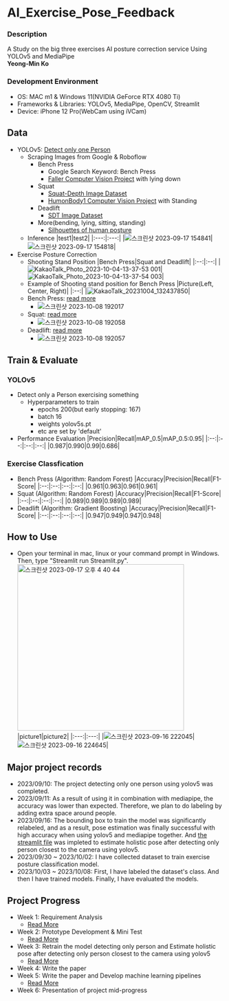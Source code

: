 # AI_Exercise_Pose_Feedback
### Description
A Study on the big three exercises AI posture correction service Using YOLOv5 and MediaPipe<br>
<b>Yeong-Min Ko</b>
### Development Environment
- OS: MAC m1 & Windows 11(NVIDIA GeForce RTX 4080 Ti)<br>
- Frameworks & Libraries: YOLOv5, MediaPipe, OpenCV, Streamlit
- Device: iPhone 12 Pro(WebCam using iVCam)

## Data
- YOLOv5: <a href="https://github.com/PSLeon24/AI_Exercise_Pose_Feedback/tree/main/yolov5_onlyPerson">Detect only one Person</a>
  - Scraping Images from Google & Roboflow
    - Bench Press
      - Google Search Keyword: Bench Press
      - <a href="https://universe.roboflow.com/jiangsu-ocean-universit/faller">Faller Computer Vision Project</a> with lying down
    - Squat
      - <a href="https://universe.roboflow.com/nejc-graj-1na9e/squat-depth/dataset/14/download">Squat-Depth Image Dataset</a>
      - <a href="https://universe.roboflow.com/models/object-detection">HumonBody1 Computer Vision Project</a> with Standing
    - Deadlift
      - <a href="https://universe.roboflow.com/isbg/sdt/dataset/5">SDT Image Dataset</a>
    - More(bending, lying, sitting, standing)
      - <a href="https://www.kaggle.com/datasets/deepshah16/silhouettes-of-human-posture">Silhouettes of human posture</a>
  - Inference
    |test1|test2|
    |:---:|:---:|
    |![스크린샷 2023-09-17 154841](https://github.com/PSLeon24/AI_Exercise_Pose_Feedback/assets/59058869/87a0b701-2df5-400b-9001-d4f526bf8211)|![스크린샷 2023-09-17 154818](https://github.com/PSLeon24/AI_Exercise_Pose_Feedback/assets/59058869/750a4a99-cfd6-44cc-ae95-a4db42e7b67a)|
- Exercise Posture Correction
  - Shooting Stand Position
    |Bench Press|Squat and Deadlift|
    |:--:|:--:|
    |![KakaoTalk_Photo_2023-10-04-13-37-53 001](https://github.com/PSLeon24/AI_Exercise_Pose_Feedback/assets/59058869/59701404-4648-497d-9893-7e617e1dd928)|![KakaoTalk_Photo_2023-10-04-13-37-54 003](https://github.com/PSLeon24/AI_Exercise_Pose_Feedback/assets/59058869/fc403019-f221-4113-a1cf-44a5de9a042f)|
  - Example of Shooting stand position for Bench Press
    |Picture(Left, Center, Right)|
    |:--:|
    |![KakaoTalk_20231004_132437850](https://github.com/PSLeon24/AI_Exercise_Pose_Feedback/assets/59058869/d2aec3e9-59ed-4eba-b4e5-8649cbe18260)|
  - Bench Press: <a href="https://github.com/PSLeon24/AI_Exercise_Pose_Feedback/tree/main/labeling/benchpress">read more</a>
    - ![스크린샷 2023-10-08 192017](https://github.com/PSLeon24/AI_Exercise_Pose_Feedback/assets/59058869/319898a4-56ba-4c6c-9b89-63b4cf885148)
  - Squat: <a href="https://github.com/PSLeon24/AI_Exercise_Pose_Feedback/tree/main/labeling/squat">read more</a>
    - ![스크린샷 2023-10-08 192058](https://github.com/PSLeon24/AI_Exercise_Pose_Feedback/assets/59058869/c945e0e2-4047-46ea-a76a-c7572fe32486)
  - Deadlift: <a href="https://github.com/PSLeon24/AI_Exercise_Pose_Feedback/tree/main/labeling/deadlift">read more</a>
    - ![스크린샷 2023-10-08 192057](https://github.com/PSLeon24/AI_Exercise_Pose_Feedback/assets/59058869/3603ad3f-f177-47dc-ac57-31b43c8646bf)

## Train & Evaluate
### YOLOv5
  - Detect only a Person exercising something
    - Hyperparameters to train
      - epochs 200(but early stopping: 167)
      - batch 16
      - weights yolov5s.pt
      - etc are set by 'default'
  - Performance Evaluation
    |Precision|Recall|mAP_0.5|mAP_0.5:0.95|
    |:--:|:--:|:--:|:--:|
    |0.987|0.990|0.99|0.686|
    
### Exercise Classfication
  - Bench Press (Algorithm: Random Forest)
    |Accuracy|Precision|Recall|F1-Score|
    |:--:|:--:|:--:|:--:|
    |0.961|0.963|0.961|0.961|
  - Squat (Algorithm: Random Forest)
    |Accuracy|Precision|Recall|F1-Score|
    |:--:|:--:|:--:|:--:|
    |0.989|0.989|0.989|0.989|
  - Deadlift (Algorithm: Gradient Boosting)
    |Accuracy|Precision|Recall|F1-Score|
    |:--:|:--:|:--:|:--:|
    |0.947|0.949|0.947|0.948|

## How to Use
- Open your terminal in mac, linux or your command prompt in Windows. Then, type "Streamlit run Streamlit.py".
  <img width="387" alt="스크린샷 2023-09-17 오후 4 40 44" src="https://github.com/PSLeon24/AI_Exercise_Pose_Feedback/assets/59058869/23a85105-0836-4632-86a9-a0f87017852d">
  |picture1|picture2|
    |:---:|:---:|
    |![스크린샷 2023-09-16 222045](https://github.com/PSLeon24/AI_Exercise_Pose_Feedback/assets/59058869/d4c754b3-9569-4969-82cb-18bebbc6f9dd)|![스크린샷 2023-09-16 224645](https://github.com/PSLeon24/AI_Exercise_Pose_Feedback/assets/59058869/95129ae5-9cf3-41a3-90a4-017150efeb1c)|
  
## Major project records
- 2023/09/10: The project detecting only one person using yolov5 was completed.
- 2023/09/11: As a result of using it in combination with mediapipe, the accuracy was lower than expected. Therefore, we plan to do labeling by adding extra space around people.
- 2023/09/16: The bounding box to train the model was significantly relabeled, and as a result, pose estimation was finally successful with high accuracy when using yolov5 and mediapipe together. And <a href="https://github.com/PSLeon24/AI_Exercise_Pose_Feedback/blob/main/Streamlit.py">the streamlit file</a> was impleted to estimate holistic pose after detecting only person closest to the camera using yolov5.
- 2023/09/30 ~ 2023/10/02: I have collected dataset to train exercise posture classification model.
- 2023/10/03 ~ 2023/10/08: First, I have labeled the dataset's class. And then I have trained models. Finally, I have evaluated the models.

## Project Progress
- Week 1: Requirement Analysis
  - <a href="https://github.com/PSLeon24/AI_Exercise_Pose_Feedback/blob/main/docs/presentation_1.pdf">Read More</a>
- Week 2: Prototype Development & Mini Test
  - <a href="https://github.com/PSLeon24/AI_Exercise_Pose_Feedback/blob/main/docs/presentation_2.pptx">Read More</a>
- Week 3: Retrain the model detecting only person and Estimate holistic pose after detecting only person closest to the camera using yolov5
  - <a href="https://github.com/PSLeon24/AI_Exercise_Pose_Feedback/blob/main/docs/presentation_3.pdf">Read More</a>
- Week 4: Write the paper
- Week 5: Write the paper and Develop machine learning pipelines
  - <a href="https://github.com/PSLeon24/AI_Exercise_Pose_Feedback/blob/main/docs/presentation_5.pdf">Read More</a>
- Week 6: Presentation of project mid-progress
